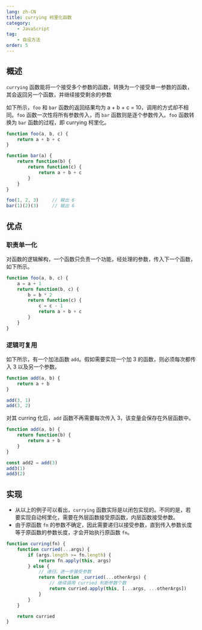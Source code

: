 ```yaml
---
lang: zh-CN
title: currying 柯里化函数
category:
    - JavaScript
tag:
    - 自设方法
order: 5
---
```


## 概述

`currying` 函数能将一个接受多个参数的函数，转换为一个接受单一参数的函数，其会返回另一个函数，并继续接受剩余的参数

如下所示，`foo` 和 `bar` 函数的返回结果均为 a + b + c = 10，调用的方式却不相同。`foo` 函数一次性将所有参数传入，而 `bar` 函数则是逐个参数传入。`foo` 函数转换为 `bar` 函数的过程，即 currying 柯里化。

```js
function foo(a, b, c) {
    return a + b + c
}

function bar(a) {
    return function(b) {
        return function(c) {
            return a + b + c
        }
    }
}

foo(1, 2, 3)     // 输出 6
bar(1)(2)(3)     // 输出 6
```

<!-- more -->

## 优点

### 职责单一化

对函数的逻辑解构，一个函数只负责一个功能，经处理的参数，传入下一个函数，如下所示。

```js
function foo(a, b, c) {
    a = a + 1
    return function(b, c) {
        b = b * 2
        return function(c) {
            c = c - 1
            return a + b + c
        }
    }
}
```

### 逻辑可复用

如下所示，有一个加法函数 `add`。假如需要实现一个加 3 的函数，则必须每次都传入 3 以及另一个参数。

```js
function add(a, b) {
    return a + b
}

add(3, 1)
add(3, 2)
```

对其 curring 化后，`add` 函数不再需要每次传入 3，该变量会保存在外层函数中。

```js
function add(a, b) {
    return function(b) {
        return a + b
    }
}

const add2 = add(3)
add3(1)
add3(2)
```

## 实现

- 从以上的例子可以看出，`currying` 函数实际是以闭包实现的。不同的是，若要实现自动柯里化，需要在外层函数接受原函数，内层函数接受参数。
- 由于原函数 `fn` 的参数不确定，因此需要递归以接受参数，直到传入参数长度等于原函数的参数长度，才会开始执行原函数 `fn`。

```js
function curring(fn) {
    function curried(...args) {
        if (args.length >= fn.length) {
            return fn.apply(this, args)
        } else {
            // 递归，进一步接受参数
            return function _curried(...otherArgs) {
                // 继续调用 curried 判断参数个数
                return curried.apply(this, [...args, ...otherArgs])
            }
        }
    }

    return curried
}
```
